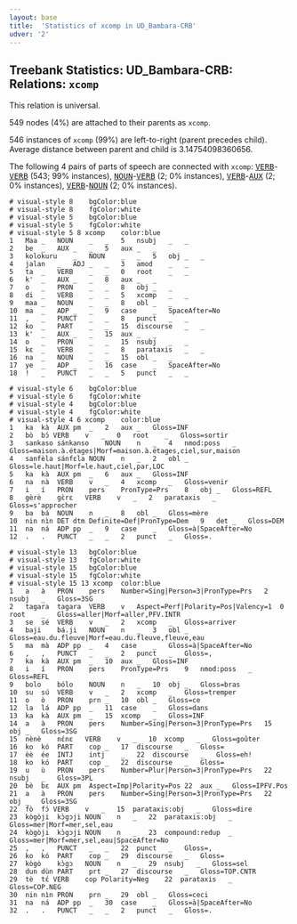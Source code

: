 ```yaml
---
layout: base
title:  'Statistics of xcomp in UD_Bambara-CRB'
udver: '2'
---
```


## Treebank Statistics: UD_Bambara-CRB: Relations: `xcomp`

This relation is universal.

549 nodes (4%) are attached to their parents as `xcomp`.

546 instances of `xcomp` (99%) are left-to-right (parent precedes child).
Average distance between parent and child is 3.14754098360656.

The following 4 pairs of parts of speech are connected with `xcomp`: <tt><a href="bm_crb-pos-VERB.html">VERB</a></tt>-<tt><a href="bm_crb-pos-VERB.html">VERB</a></tt> (543; 99% instances), <tt><a href="bm_crb-pos-NOUN.html">NOUN</a></tt>-<tt><a href="bm_crb-pos-VERB.html">VERB</a></tt> (2; 0% instances), <tt><a href="bm_crb-pos-VERB.html">VERB</a></tt>-<tt><a href="bm_crb-pos-AUX.html">AUX</a></tt> (2; 0% instances), <tt><a href="bm_crb-pos-VERB.html">VERB</a></tt>-<tt><a href="bm_crb-pos-NOUN.html">NOUN</a></tt> (2; 0% instances).


~~~ conllu
# visual-style 8	bgColor:blue
# visual-style 8	fgColor:white
# visual-style 5	bgColor:blue
# visual-style 5	fgColor:white
# visual-style 5 8 xcomp	color:blue
1	Maa	_	NOUN	_	_	5	nsubj	_	_
2	be	_	AUX	_	_	5	aux	_	_
3	kolokuru	_	NOUN	_	_	5	obj	_	_
4	jalan	_	ADJ	_	_	3	amod	_	_
5	ta	_	VERB	_	_	0	root	_	_
6	k'	_	AUX	_	_	8	aux	_	_
7	o	_	PRON	_	_	8	obj	_	_
8	di	_	VERB	_	_	5	xcomp	_	_
9	maa	_	NOUN	_	_	8	obl	_	_
10	ma	_	ADP	_	_	9	case	_	SpaceAfter=No
11	,	_	PUNCT	_	_	8	punct	_	_
12	ko	_	PART	_	_	15	discourse	_	_
13	k'	_	AUX	_	_	15	aux	_	_
14	o	_	PRON	_	_	15	nsubj	_	_
15	kɛ	_	VERB	_	_	8	parataxis	_	_
16	na	_	NOUN	_	_	15	obl	_	_
17	ye	_	ADP	_	_	16	case	_	SpaceAfter=No
18	!	_	PUNCT	_	_	5	punct	_	_

~~~


~~~ conllu
# visual-style 6	bgColor:blue
# visual-style 6	fgColor:white
# visual-style 4	bgColor:blue
# visual-style 4	fgColor:white
# visual-style 4 6 xcomp	color:blue
1	ka	kà	AUX	pm	_	2	aux	_	Gloss=INF
2	bò	bɔ́	VERB	v	_	0	root	_	Gloss=sortir
3	sankaso	sánkanso	NOUN	n	_	4	nmod:poss	_	Gloss=maison.à.étages|Morf=maison.à.étages,ciel,sur,maison
4	sanfèla	sánfɛla	NOUN	n	_	2	obl	_	Gloss=le.haut|Morf=le.haut,ciel,par,LOC
5	ka	kà	AUX	pm	_	6	aux	_	Gloss=INF
6	na	nà	VERB	v	_	4	xcomp	_	Gloss=venir
7	i	í	PRON	pers	PronType=Prs	8	obj	_	Gloss=REFL
8	gèrè	gɛ̀rɛ	VERB	v	_	2	parataxis	_	Gloss=s'approcher
9	ba	bá	NOUN	n	_	8	obl	_	Gloss=mère
10	nin	nìn	DET	dtm	Definite=Def|PronType=Dem	9	det	_	Gloss=DEM
11	na	ná	ADP	pp	_	9	case	_	Gloss=à|SpaceAfter=No
12	.	.	PUNCT	_	_	2	punct	_	Gloss=.

~~~


~~~ conllu
# visual-style 13	bgColor:blue
# visual-style 13	fgColor:white
# visual-style 15	bgColor:blue
# visual-style 15	fgColor:white
# visual-style 15 13 xcomp	color:blue
1	a	à	PRON	pers	Number=Sing|Person=3|PronType=Prs	2	nsubj	_	Gloss=3SG
2	tagara	tagara	VERB	v	Aspect=Perf|Polarity=Pos|Valency=1	0	root	_	Gloss=aller|Morf=aller,PFV.INTR
3	se	sé	VERB	v	_	2	xcomp	_	Gloss=arriver
4	baji	bá.ji	NOUN	n	_	3	obl	_	Gloss=eau.du.fleuve|Morf=eau.du.fleuve,fleuve,eau
5	ma	mà	ADP	pp	_	4	case	_	Gloss=à|SpaceAfter=No
6	,	,	PUNCT	_	_	2	punct	_	Gloss=,
7	ka	kà	AUX	pm	_	10	aux	_	Gloss=INF
8	i	í	PRON	pers	PronType=Prs	9	nmod:poss	_	Gloss=REFL
9	bolo	bólo	NOUN	n	_	10	obj	_	Gloss=bras
10	su	sú	VERB	v	_	2	xcomp	_	Gloss=tremper
11	o	ò	PRON	prn	_	10	obl	_	Gloss=ce
12	la	lá	ADP	pp	_	11	case	_	Gloss=dans
13	ka	kà	AUX	pm	_	15	xcomp	_	Gloss=INF
14	a	à	PRON	pers	Number=Sing|Person=3|PronType=Prs	15	obj	_	Gloss=3SG
15	nènè	nɛ́nɛ	VERB	v	_	10	xcomp	_	Gloss=goûter
16	ko	kó	PART	cop	_	17	discourse	_	Gloss=
17	èè	ée	INTJ	intj	_	22	discourse	_	Gloss=eh!
18	ko	kó	PART	cop	_	22	discourse	_	Gloss=
19	u	ù	PRON	pers	Number=Plur|Person=3|PronType=Prs	22	nsubj	_	Gloss=3PL
20	bè	bɛ	AUX	pm	Aspect=Imp|Polarity=Pos	22	aux	_	Gloss=IPFV.Pos
21	a	à	PRON	pers	Number=Sing|Person=3|PronType=Prs	22	obj	_	Gloss=3SG
22	fò	fɔ́	VERB	v	_	15	parataxis:obj	_	Gloss=dire
23	kògòji	kɔ̀gɔji	NOUN	n	_	22	parataxis:obj	_	Gloss=mer|Morf=mer,sel,eau
24	kògòji	kɔ̀gɔji	NOUN	n	_	23	compound:redup	_	Gloss=mer|Morf=mer,sel,eau|SpaceAfter=No
25	,	,	PUNCT	_	_	22	punct	_	Gloss=,
26	ko	kó	PART	cop	_	29	discourse	_	Gloss=
27	kògò	kɔ̀gɔ	NOUN	n	_	29	nsubj	_	Gloss=sel
28	dun	dùn	PART	prt	_	27	discourse	_	Gloss=TOP.CNTR
29	tè	tɛ́	VERB	cop	Polarity=Neg	22	parataxis	_	Gloss=COP.NEG
30	nin	nìn	PRON	prn	_	29	obl	_	Gloss=ceci
31	na	ná	ADP	pp	_	30	case	_	Gloss=à|SpaceAfter=No
32	.	.	PUNCT	_	_	2	punct	_	Gloss=.

~~~


